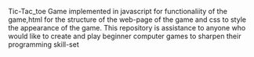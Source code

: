 Tic-Tac_toe Game implemented in javascript for functionaliity of the game,html for the structure of the web-page of the game and css to style the appearance of the game.
This repository is assistance to anyone who would like to  create and play beginner computer games to sharpen their programming skill-set
